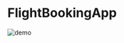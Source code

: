 # FlightBookingApp

![demo](https://user-images.githubusercontent.com/34210823/82387904-dbdfdb00-9a55-11ea-9f7d-9f551c2e40e9.gif)
